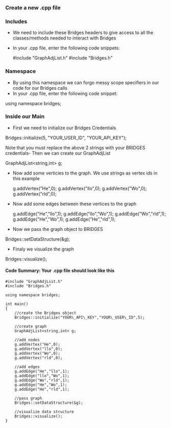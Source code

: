 ### Create a new .cpp file

### Includes

-   We need to include these Bridges headers to give access to all the classes/methods needed to interact with Bridges
-   In your .cpp file, enter the following code snippets:

      #include "GraphAdjList.h"
      #include "Bridges.h"


### Namespace

-   By using this namespace we can forgo messy scope specifiers in our code for our Bridges calls
-   In your .cpp file, enter the following code snippet:

using namespace bridges;

### Inside our Main

-   First we need to initialize our Bridges Credentials

Bridges::initialize(5, "YOUR\_USER\_ID", "YOUR\_API\_KEY");

Note that you must replace the above 2 strings with your BRIDGES credentials-   Then we can create our GraphAdjList

GraphAdjList<string,int> g;

-   Now add some verticies to the graph. We use strings as vertex ids in this example

      g.addVertex("He",0);
      g.addVertex("llo",0);
      g.addVertex("Wo",0);
      g.addVertex("rld",0);


-   Now add some edges between these vertices to the graph

      g.addEdge("He","llo",1);
      g.addEdge("llo","Wo",1);
      g.addEdge("Wo","rld",1);
      g.addEdge("He","Wo",1);
      g.addEdge("He","rld",1);


-   Now we pass the graph object to BRIDGES

Bridges::setDataStructure(&g);

-   Finaly we visualize the graph

Bridges::visualize();

#### **Code Summary:** Your .cpp file should look like this

    #include "GraphAdjList.h"
    #include "Bridges.h"

    using namespace bridges;

    int main()
    {
        //create the Bridges object
        Bridges::initialize("YOUR\_API\_KEY","YOUR\_USER\_ID",5);

        //create graph
        GraphAdjList<string,int> g;

        //add nodes
        g.addVertex("He",0);
        g.addVertex("llo",0);
        g.addVertex("Wo",0);
        g.addVertex("rld",0);

        //add edges
        g.addEdge("He","llo",1);
        g.addEdge("llo","Wo",1);
        g.addEdge("Wo","rld",1);
        g.addEdge("He","Wo",1);
        g.addEdge("He","rld",1);

        //pass graph
        Bridges::setDataStructure(&g);

        //visualize data structure
        Bridges::visualize();
    }